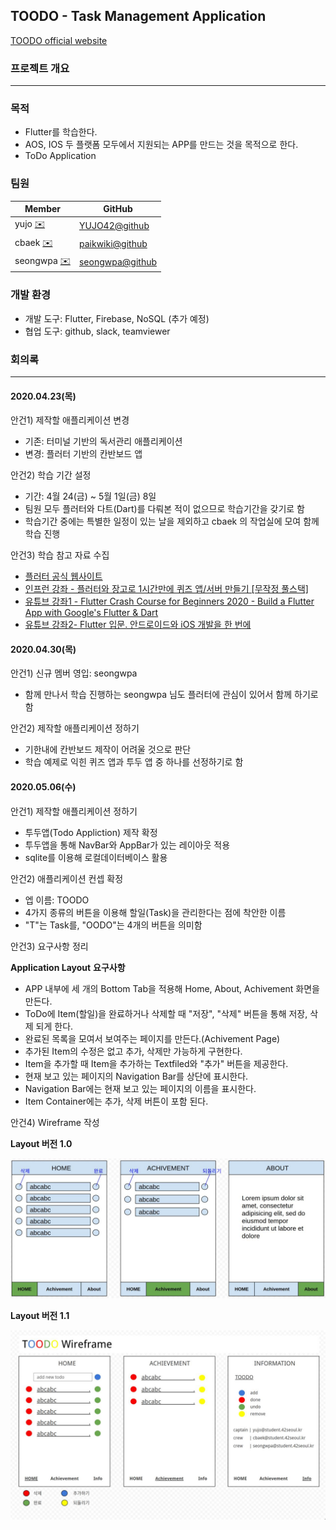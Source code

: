 ## TOODO - Task Management Application

[TOODO official website](https://yujo42.github.io/PROGRAM_42/)

### 프로젝트 개요

---

### 목적

- Flutter를 학습한다.
- AOS, IOS 두 플랫폼 모두에서 지원되는 APP를 만드는 것을 목적으로 한다.
- ToDo Application

### 팀원

| Member | GitHub |
|--------|--------|
| yujo [:envelope:](mailto:yujo@student.42seoul.kr)           | [YUJO42@github](https://github.com/YUJO42) |
| cbaek [:envelope:](mailto:cbaek@student.42seoul.kr)        | [paikwiki@github](https://github.com/paikwiki) |
| seongwpa  [:envelope:](mailto:seongwpa@student.42seoul.kr) | [seongwpa@github](https://github.com/seongwpa)

### 개발 환경

- 개발 도구: Flutter, Firebase, NoSQL (추가 예정)
- 협업 도구: github, slack, teamviewer

### 회의록

---

#### 2020.04.23(목)

안건1) 제작할 애플리케이션 변경

- 기존: 터미널 기반의 독서관리 애플리케이션
- 변경: 플러터 기반의 칸반보드 앱

안건2) 학습 기간 설정

- 기간: 4월 24(금) ~ 5월 1일(금) 8일
- 팀원 모두 플러터와 다트(Dart)를 다뤄본 적이 없으므로 학습기간을 갖기로 함
- 학습기간 중에는 특별한 일정이 있는 날을 제외하고 cbaek 의 작업실에 모여 함께 학습 진행

안건3) 학습 참고 자료 수집

- [플러터 공식 웹사이트](https://flutter-ko.dev/)
- [인프런 강좌 - 플러터와 장고로 1시간만에 퀴즈 앱/서버 만들기 [무작정 풀스택]](https://www.inflearn.com/course/%ED%94%8C%EB%9F%AC%ED%84%B0-%EC%9E%A5%EA%B3%A0-%ED%80%B4%EC%A6%88%EC%95%B1-%EC%84%9C%EB%B2%84-%ED%92%80%EC%8A%A4%ED%83%9D/dashboard)
- [유튜브 강좌1 - Flutter Crash Course for Beginners 2020 - Build a Flutter App with Google's Flutter & Dart](https://www.youtube.com/watch?v=x0uinJvhNxI&t)
- [유튜브 강좌2- Flutter 입문. 안드로이드와 iOS 개발을 한 번에](https://www.youtube.com/watch?v=lRbZsBvG9Ig)

#### 2020.04.30(목)

안건1) 신규 멤버 영입: seongwpa

- 함께 만나서 학습 진행하는 seongwpa 님도 플러터에 관심이 있어서 함께 하기로 함

안건2) 제작할 애플리케이션 정하기

- 기한내에 칸반보드 제작이 어려울 것으로 판단
- 학습 예제로 익힌 퀴즈 앱과 투두 앱 중 하나를 선정하기로 함

#### 2020.05.06(수)

안건1) 제작할 애플리케이션 정하기

- 투두앱(Todo Appliction) 제작 확정
- 투두앱을 통해 NavBar와 AppBar가 있는 레이아웃 적용
- sqlite를 이용해 로컬데이터베이스 활용

안건2) 애플리케이션 컨셉 확정

- 엡 이름: TOODO
- 4가지 종류의 버튼을 이용해 할일(Task)을 관리한다는 점에 착안한 이름
- "T"는 Task를, "OODO"는 4개의 버튼을 의미함

안건3) 요구사항 정리

**Application Layout** **요구사항**

- APP 내부에 세 개의 Bottom Tab을 적용해 Home, About, Achivement 화면을 만든다.
- ToDo에 Item(할일)을 완료하거나 삭제할 때 "저장", "삭제" 버튼을 통해 저장, 삭제 되게 한다.
- 완료된 목록을 모여서 보여주는 페이지를 만든다.(Achivement Page)
- 추가된 Item의 수정은 없고 추가, 삭제만 가능하게 구현한다.
- Item을 추가할 때 Item을 추가하는 Textfiled와 "추가" 버튼을 제공한다.
- 현재 보고 있는 페이지의 Navigation Bar를 상단에 표시한다.
- Navigation Bar에는 현재 보고 있는 페이지의 이름을 표시한다.
- Item Container에는 추가, 삭제 버튼이 포함 된다.

안건4) Wireframe 작성

**Layout 버전 1.0**

![layout Ver.1.0](https://github.com/YUJO42/PROGRAM_42/blob/master/Layout/Layout_1.0_ver.jpg)

**Layout 버전 1.1**

![layout Ver.1.1](https://github.com/YUJO42/PROGRAM_42/blob/master/Layout/Layout_1.1_ver.jpg)
